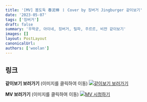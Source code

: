```yaml
---
title: '[MV] 봄도둑 春泥棒 ㅣ Cover by 징버거 Jingburger 같이보기'
date: '2023-05-07'
tags: ['징버거']
draft: false
summary: '우왁굳, 아이네, 징버거, 릴파, 주르르, 비챤 같이보기'
images: []
layout: PostLayout
canonicalUrl:
authors: ['woolan']
---
```


## 링크

**같이보기 보러가기** (이미지를 클릭하여 이동)
[![같이보기 보러가기](../static/images/logo.png)](https://cafe.naver.com/steamindiegame/11102796)

**MV 보러가기** (이미지를 클릭하여 이동)
[![MV 시청하기](https://i.ytimg.com/vi/p9TFQ9ySJLs/maxresdefault.jpg)](https://youtu.be/p9TFQ9ySJLs)
